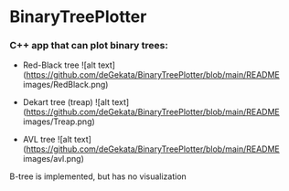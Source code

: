 # BinaryTreePlotter
### С++ app that can plot binary trees:

* Red-Black tree
![alt text](https://github.com/deGekata/BinaryTreePlotter/blob/main/README images/RedBlack.png)


* Dekart tree (treap)
![alt text](https://github.com/deGekata/BinaryTreePlotter/blob/main/README images/Treap.png)


* AVL tree
![alt text](https://github.com/deGekata/BinaryTreePlotter/blob/main/README images/avl.png)


B-tree is implemented, but has no visualization

